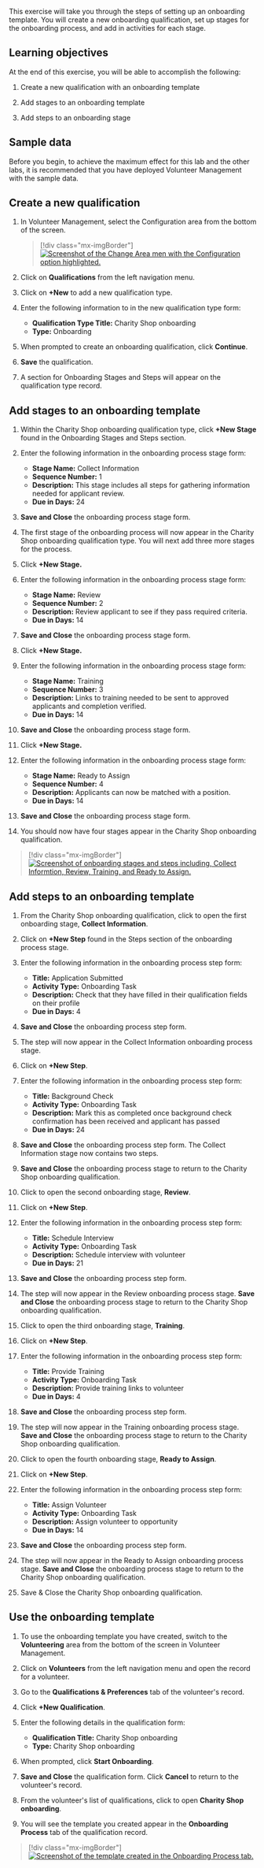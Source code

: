 This exercise will take you through the steps of setting up an onboarding template. You will create a new onboarding qualification, set up stages for the onboarding process, and add in activities for each stage.

## Learning objectives

At the end of this exercise, you will be able to accomplish the following:

1. Create a new qualification with an onboarding template

1. Add stages to an onboarding template

1. Add steps to an onboarding stage

## Sample data

Before you begin, to achieve the maximum effect for this lab and the other labs, it is recommended that you have deployed Volunteer Management with the sample data.

## Create a new qualification

1. In Volunteer Management, select the Configuration area from the bottom of the screen.

    > [!div class="mx-imgBorder"]
    > [![Screenshot of the Change Area men with the Configuration option highlighted.](../media/11-configuration.png)](../media/11-configuration.png#lightbox)

1. Click on **Qualifications** from the left navigation menu.

1. Click on **+New** to add a new qualification type.

1. Enter the following information to in the new qualification type form:

    - **Qualification Type Title:** Charity Shop onboarding
    - **Type:** Onboarding

1. When prompted to create an onboarding qualification, click **Continue**.

1. **Save** the qualification.

1. A section for Onboarding Stages and Steps will appear on the qualification type record.

## Add stages to an onboarding template

1. Within the Charity Shop onboarding qualification type, click **+New Stage** found in the Onboarding Stages and Steps section.

1. Enter the following information in the onboarding process stage form:

    - **Stage Name:** Collect Information
    - **Sequence Number:** 1
    - **Description:** This stage includes all steps for gathering information needed for applicant review.
    - **Due in Days:** 24

1. **Save and Close** the onboarding process stage form.

1. The first stage of the onboarding process will now appear in the Charity Shop onboarding qualification type. You will next add three more stages for the process.

1. Click **+New Stage.**

1. Enter the following information in the onboarding process stage form:

    - **Stage Name:** Review
    - **Sequence Number:** 2
    - **Description:** Review applicant to see if they pass required criteria.
    - **Due in Days:** 14

1. **Save and Close** the onboarding process stage form.

1. Click **+New Stage.**

1. Enter the following information in the onboarding process stage form:

    - **Stage Name:** Training
    - **Sequence Number:** 3
    - **Description:** Links to training needed to be sent to approved applicants and completion verified.
    - **Due in Days:** 14

1. **Save and Close** the onboarding process stage form.

1. Click **+New Stage.**

1. Enter the following information in the onboarding process stage form:

    - **Stage Name:** Ready to Assign
    - **Sequence Number:** 4
    - **Description:** Applicants can now be matched with a position.
    - **Due in Days:** 14

1. **Save and Close** the onboarding process stage form.

1. You should now have four stages appear in the Charity Shop onboarding qualification.

> [!div class="mx-imgBorder"]
> [![Screenshot of onboarding stages and steps including, Collect Informtion, Review, Training, and Ready to Assign.](../media/12-qualification-type.png)](../media/12-qualification-type.png#lightbox)

## Add steps to an onboarding template

1. From the Charity Shop onboarding qualification, click to open the first onboarding stage, **Collect Information**.

1. Click on **+New Step** found in the Steps section of the onboarding process stage.

1. Enter the following information in the onboarding process step form:

    - **Title:** Application Submitted
    - **Activity Type:** Onboarding Task
    - **Description:** Check that they have filled in their qualification fields on their profile
    - **Due in Days:** 4

1. **Save and Close** the onboarding process step form.

1. The step will now appear in the Collect Information onboarding process stage.

1. Click on **+New Step**.

1. Enter the following information in the onboarding process step form:

    - **Title:** Background Check
    - **Activity Type:** Onboarding Task
    - **Description:** Mark this as completed once background check confirmation has been received and applicant has passed
    - **Due in Days:** 24

1. **Save and Close** the onboarding process step form. The Collect Information stage now contains two steps.

1. **Save and Close** the onboarding process stage to return to the Charity Shop onboarding qualification.

1. Click to open the second onboarding stage, **Review**.

1. Click on **+New Step**.

1. Enter the following information in the onboarding process step form:

    - **Title:** Schedule Interview
    - **Activity Type:** Onboarding Task
    - **Description:** Schedule interview with volunteer
    - **Due in Days:** 21

1. **Save and Close** the onboarding process step form.

1. The step will now appear in the Review onboarding process stage. **Save and Close** the onboarding process stage to return to the Charity Shop onboarding qualification.

1. Click to open the third onboarding stage, **Training**.

1. Click on **+New Step**.

1. Enter the following information in the onboarding process step form:

    - **Title:** Provide Training
    - **Activity Type:** Onboarding Task
    - **Description:** Provide training links to volunteer
    - **Due in Days:** 4

1. **Save and Close** the onboarding process step form.

1. The step will now appear in the Training onboarding process stage. **Save and Close** the onboarding process stage to return to the Charity Shop onboarding qualification.

1. Click to open the fourth onboarding stage, **Ready to Assign**.

1. Click on **+New Step**.

1. Enter the following information in the onboarding process step form:

    - **Title:** Assign Volunteer
    - **Activity Type:** Onboarding Task
    - **Description:** Assign volunteer to opportunity
    - **Due in Days:** 14

1. **Save and Close** the onboarding process step form.

1. The step will now appear in the Ready to Assign onboarding process stage. **Save and Close** the onboarding process stage to return to the Charity Shop onboarding qualification.

1. Save & Close the Charity Shop onboarding qualification.

## Use the onboarding template

1. To use the onboarding template you have created, switch to the **Volunteering** area from the bottom of the screen in Volunteer Management.

1. Click on **Volunteers** from the left navigation menu and open the record for a volunteer.

1. Go to the **Qualifications & Preferences** tab of the volunteer's record.

1. Click **+New Qualification**.

1. Enter the following details in the qualification form:

    - **Qualification Title:** Charity Shop onboarding
    - **Type:** Charity Shop onboarding

1. When prompted, click **Start Onboarding**.

1. **Save and Close** the qualification form. Click **Cancel** to return to the volunteer's record.

1. From the volunteer's list of qualifications, click to open **Charity Shop onboarding**.

1. You will see the template you created appear in the **Onboarding Process** tab of the qualification record.

> [!div class="mx-imgBorder"]
> [![Screenshot of the template created in the Onboarding Process tab.](../media/13-active-onboardings.png)](../media/13-active-onboardings.png#lightbox)
